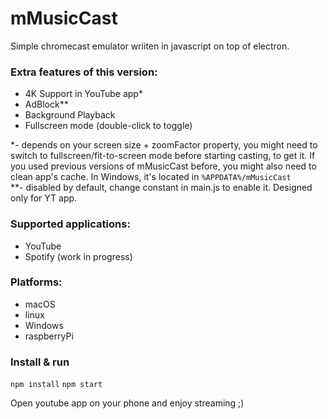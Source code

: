 # mMusicCast

Simple chromecast emulator wriiten in javascript on top of electron.
### Extra features of this version:
* 4K Support in YouTube app*  
* AdBlock**  
* Background Playback  
* Fullscreen mode (double-click to toggle)

*- depends on your screen size + zoomFactor property, you might need to switch to fullscreen/fit-to-screen mode before starting casting, to get it. If you used previous versions of mMusicCast before, you might also need to clean app's cache. In Windows, it's located in `%APPDATA%/mMusicCast`  
**- disabled by default, change constant in main.js to enable it. Designed only for YT app.  

### Supported applications:
* YouTube
* Spotify (work in progress)

### Platforms:
* macOS
* linux
* Windows
* raspberryPi


### Install & run
`npm install`
`npm start`

Open youtube app on your phone and enjoy streaming ;) 
